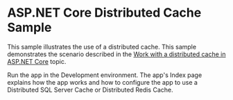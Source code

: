 # ASP.NET Core Distributed Cache Sample

This sample illustrates the use of a distributed cache. This sample demonstrates the scenario described in the [Work with a distributed cache in ASP.NET Core](https://docs.microsoft.com/aspnet/core/performance/caching/distributed) topic.

Run the app in the Development environment. The app's Index page explains how the app works and how to configure the app to use a Distributed SQL Server Cache or Distributed Redis Cache.
